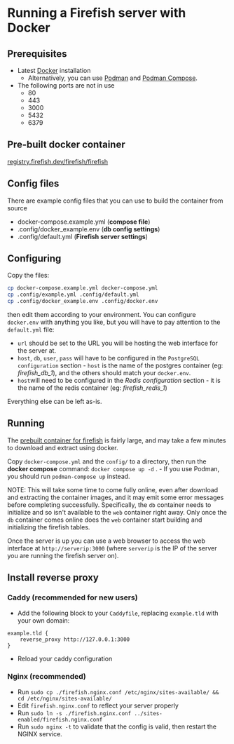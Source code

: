 # Running a Firefish server with Docker

## Prerequisites

- Latest [Docker](https://docs.docker.com/get-docker/) installation
    - Alternatively, you can use [Podman](https://podman.io/docs/installation) and [Podman Compose](https://github.com/containers/podman-compose).
- The following ports are not in use
    - 80
    - 443
    - 3000
    - 5432
    - 6379

## Pre-built docker container

[registry.firefish.dev/firefish/firefish](https://firefish.dev/firefish/firefish/container_registry)

## Config files

There are example config files that you can use to build the container from source

- docker-compose.example.yml (**compose file**)
- .config/docker_example.env (**db config settings**)
- .config/default.yml (**Firefish server settings**)

## Configuring

Copy the files:

```sh
cp docker-compose.example.yml docker-compose.yml
cp .config/example.yml .config/default.yml
cp .config/docker_example.env .config/docker.env
```

then edit them according to your environment.
You can configure `docker.env` with anything you like, but you will have to pay attention to the `default.yml` file:

- `url` should be set to the URL you will be hosting the web interface for the server at.
- `host`, `db`, `user`, `pass` will have to be configured in the `PostgreSQL configuration` section - `host` is the name of the postgres container (eg: *firefish_db_1*), and the others should match your `docker.env`.
- `host`will need to be configured in the *Redis configuration* section - it is the name of the redis container (eg: *firefish_redis_1*)

Everything else can be left as-is.

## Running

The [prebuilt container for firefish](https://firefish.dev/firefish/firefish/container_registry) is fairly large, and may take a few minutes to download and extract using docker.

Copy `docker-compose.yml` and the `config/` to a directory, then run the **docker compose** command: `docker compose up -d` .
    - If you use Podman, you should run `podman-compose up` instead.

NOTE: This will take some time to come fully online, even after download and extracting the container images, and it may emit some error messages before completing successfully. Specifically, the `db` container needs to initialize and so isn't available to the `web` container right away. Only once the `db` container comes online does the `web` container start building and initializing the firefish tables.

Once the server is up you can use a web browser to access the web interface at `http://serverip:3000` (where `serverip` is the IP of the server you are running the firefish server on).

## Install reverse proxy

### Caddy (recommended for new users)

- Add the following block to your `Caddyfile`, replacing `example.tld` with your own domain:

```caddy
example.tld {
    reverse_proxy http://127.0.0.1:3000
}
```

- Reload your caddy configuration

### Nginx (recommended)

- Run `sudo cp ./firefish.nginx.conf /etc/nginx/sites-available/ && cd /etc/nginx/sites-available/`
- Edit `firefish.nginx.conf` to reflect your server properly
- Run `sudo ln -s ./firefish.nginx.conf ../sites-enabled/firefish.nginx.conf`
- Run `sudo nginx -t` to validate that the config is valid, then restart the NGINX service.
